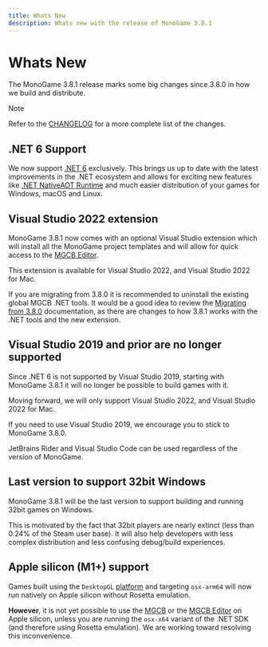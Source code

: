 ```yaml
---
title: Whats New
description: Whats new with the release of MonoGame 3.8.1
---
```


# Whats New

The MonoGame 3.8.1 release marks some big changes since 3.8.0 in how we build and distribute.

> [!NOTE]
> Refer to the [CHANGELOG](https://github.com/MonoGame/MonoGame/blob/develop/CHANGELOG.md) for a more complete list of the changes.

## .NET 6 Support

We now support [.NET 6](https://docs.microsoft.com/en-us/dotnet/core/introduction) exclusively.  This brings us up to date with the latest improvements in the .NET ecosystem and allows for exciting new features like [.NET NativeAOT Runtime](https://github.com/dotnet/runtimelab/tree/feature/NativeAOT) and much easier distribution of your games for Windows, macOS and Linux.

## Visual Studio 2022 extension

MonoGame 3.8.1 now comes with an optional Visual Studio extension which will install all the MonoGame project templates and will allow for quick access to the [MGCB Editor](./getting_started/tools/mgcb_editor.md).

This extension is available for Visual Studio 2022, and Visual Studio 2022 for Mac.

If you are migrating from 3.8.0 it is recommended to uninstall the existing global MGCB .NET tools. It would be a good idea to review the [Migrating from 3.8.0](./migration/migrate_38.md) documentation, as there are changes to how 3.8.1 works with the .NET tools and the new extension.

## Visual Studio 2019 and prior are no longer supported

Since .NET 6 is not supported by Visual Studio 2019, starting with MonoGame 3.8.1 it will no longer be possible to build games with it.

Moving forward, we will only support Visual Studio 2022, and Visual Studio 2022 for Mac.

If you need to use Visual Studio 2019, we encourage you to stick to MonoGame 3.8.0.

JetBrains Rider and Visual Studio Code can be used regardless of the version of MonoGame.

## Last version to support 32bit Windows

MonoGame 3.8.1 will be the last version to support building and running 32bit games on Windows.

This is motivated by the fact that 32bit players are nearly extinct (less than 0.24% of the Steam user base). It will also help developers with less complex distribution and less confusing debug/build experiences.

## Apple silicon (M1+) support

Games built using the ```DesktopGL``` [platform](./getting_started/platforms.md) and targeting ```osx-arm64``` will now run natively on Apple silicon without Rosetta emulation.

**However**, it is not yet possible to use the [MGCB](./getting_started/tools/mgcb.md) or the [MGCB Editor](./getting_started/tools/mgcb_editor.md) on Apple silicon, unless you are running the ```osx-x64``` variant of the .NET SDK (and therefore using Rosetta emulation). We are working toward resolving this inconvenience.

